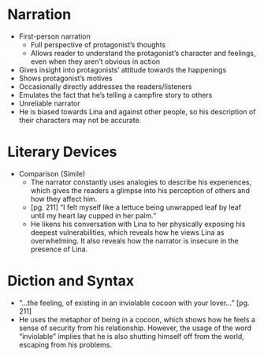 # Narration

- First-person narration
	- Full perspective of protagonist’s thoughts
	- Allows reader to understand the protagonist’s character and feelings, even when they aren’t obvious in action
- Gives insight into protagonists’ attitude towards the happenings
- Shows protagonist’s motives
- Occasionally directly addresses the readers/listeners 
- Emulates the fact that he’s telling a campfire story to others
- Unreliable narrator
- He is biased towards Lina and against other people, so his description of their characters may not be accurate.	

# Literary Devices
- Comparison (Simile)
	- The narrator constantly uses analogies to describe his experiences, which gives the readers a glimpse into his perception of others and how they affect him.
	- [pg. 211] “I felt myself like a lettuce being unwrapped leaf by leaf until my heart lay cupped in her palm.”
	- He likens his conversation with Lina to her physically exposing his deepest vulnerabilities, which reveals how he views Lina as overwhelming. It also reveals how the narrator is insecure in the presence of Lina. 

# Diction and Syntax
- “...the feeling, of existing in an inviolable cocoon with your lover…” [pg. 211]
- He uses the metaphor of being in a cocoon, which shows how he feels a sense of security from his relationship. However, the usage of the word “inviolable” implies that he is also shutting himself off from the world, escaping from his problems.
